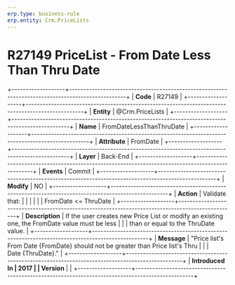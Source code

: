 ```yaml
---
erp.type: business-rule
erp.entity: Crm.PriceLists
---
```


# R27149 PriceList - From Date Less Than Thru Date
+-------------------+--------------------------------------------------------------------------------------------------+
| **Code**          | R27149                                                                                           |
+-------------------+--------------------------------------------------------------------------------------------------+
| **Entity**        | @Crm.PriceLists                                                                                        |
+-------------------+--------------------------------------------------------------------------------------------------+
| **Name**          | FromDateLessThanThruDate                                                                         |
+-------------------+--------------------------------------------------------------------------------------------------+
| **Attribute**     | FromDate                                                                                         |
+-------------------+--------------------------------------------------------------------------------------------------+
| **Layer**         | Back-End                                                                                         |
+-------------------+--------------------------------------------------------------------------------------------------+
| **Events**        | Commit                                                                                           |
+-------------------+--------------------------------------------------------------------------------------------------+
| **Modify**        | NO                                                                                               |
+-------------------+--------------------------------------------------------------------------------------------------+
| **Action**        | Validate that:                                                                                   |
|                   |                                                                                                  |
|                   | FromDate \<= ThruDate                                                                            |
+-------------------+--------------------------------------------------------------------------------------------------+
| **Description**   | If the user creates new Price List or modify an existing one, the FromDate value must be less    |
|                   | than or equal to the ThruDate value.                                                             |
+-------------------+--------------------------------------------------------------------------------------------------+
| **Message**       | \"Price list\'s From Date {FromDate} should not be greater than Price list\'s Thru               |
|                   | Date {ThruDate}.\"                                                                               |
+-------------------+--------------------------------------------------------------------------------------------------+
| **Introduced In   | 2017                                                                                             |
| Version**         |                                                                                                  |
+-------------------+--------------------------------------------------------------------------------------------------+

  

  

  
